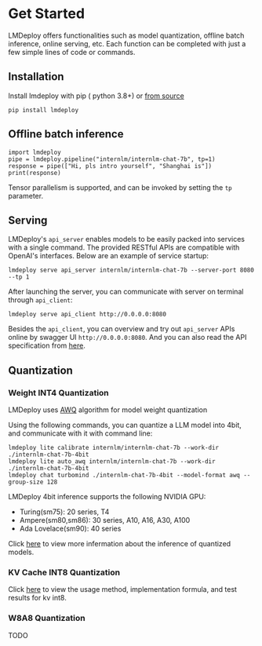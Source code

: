 # Get Started

LMDeploy offers functionalities such as model quantization, offline batch inference, online serving, etc. Each function can be completed with just a few simple lines of code or commands.

## Installation

Install lmdeploy with pip ( python 3.8+) or [from source](./build.md)

```shell
pip install lmdeploy
```

## Offline batch inference

```shell
import lmdeploy
pipe = lmdeploy.pipeline("internlm/internlm-chat-7b", tp=1)
response = pipe(["Hi, pls intro yourself", "Shanghai is"])
print(response)
```

Tensor parallelism is supported, and can be invoked by setting the `tp` parameter.

<!-- For more information on inference pipeline parameters, please refer to [here(TODO)](<>). -->

## Serving

LMDeploy's `api_server` enables models to be easily packed into services with a single command. The provided RESTful APIs are compatible with OpenAI's interfaces. Below are an example of service startup:

```shell
lmdeploy serve api_server internlm/internlm-chat-7b --server-port 8080 --tp 1
```

After launching the server, you can communicate with server on terminal through `api_client`:

```shell
lmdeploy serve api_client http://0.0.0.0:8080
```

Besides the `api_client`, you can overview and try out `api_server` APIs online by swagger UI `http://0.0.0.0:8080`. And you can also read the API specification from [here](./restful_api.md).

## Quantization

### Weight INT4 Quantization

LMDeploy uses [AWQ](https://arxiv.org/abs/2306.00978) algorithm for model weight quantization

Using the following commands, you can quantize a LLM model into 4bit, and communicate with it with command line:

```shell
lmdeploy lite calibrate internlm/internlm-chat-7b --work-dir ./internlm-chat-7b-4bit
lmdeploy lite auto_awq internlm/internlm-chat-7b --work-dir ./internlm-chat-7b-4bit
lmdeploy chat turbomind ./internlm-chat-7b-4bit --model-format awq --group-size 128
```

LMDeploy 4bit inference supports the following NVIDIA GPU:

- Turing(sm75): 20 series, T4
- Ampere(sm80,sm86): 30 series, A10, A16, A30, A100
- Ada Lovelace(sm90): 40 series

Click [here](./w4a16.md) to view more infermation about the inference of quantized models.

### KV Cache INT8 Quantization

Click [here](./kv_int8.md) to view the usage method, implementation formula, and test results for kv int8.

### W8A8 Quantization

TODO
